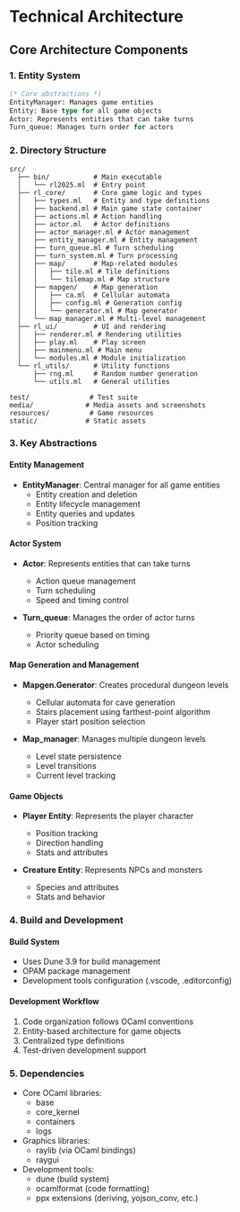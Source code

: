 # Technical Architecture

## Core Architecture Components

### 1. Entity System

```ocaml
(* Core abstractions *)
EntityManager: Manages game entities
Entity: Base type for all game objects
Actor: Represents entities that can take turns
Turn_queue: Manages turn order for actors
```

### 2. Directory Structure

```
src/
  ├── bin/           # Main executable
  │   └── rl2025.ml  # Entry point
  ├── rl_core/       # Core game logic and types
  │   ├── types.ml   # Entity and type definitions
  │   ├── backend.ml # Main game state container
  │   ├── actions.ml # Action handling
  │   ├── actor.ml   # Actor definitions
  │   ├── actor_manager.ml # Actor management
  │   ├── entity_manager.ml # Entity management
  │   ├── turn_queue.ml # Turn scheduling
  │   ├── turn_system.ml # Turn processing
  │   ├── map/       # Map-related modules
  │   │   ├── tile.ml # Tile definitions
  │   │   └── tilemap.ml # Map structure
  │   ├── mapgen/    # Map generation
  │   │   ├── ca.ml  # Cellular automata
  │   │   ├── config.ml # Generation config
  │   │   └── generator.ml # Map generator
  │   └── map_manager.ml # Multi-level management
  ├── rl_ui/         # UI and rendering
  │   ├── renderer.ml # Rendering utilities
  │   ├── play.ml    # Play screen
  │   ├── mainmenu.ml # Main menu
  │   └── modules.ml # Module initialization
  └── rl_utils/      # Utility functions
      ├── rng.ml     # Random number generation
      └── utils.ml   # General utilities

test/               # Test suite
media/             # Media assets and screenshots
resources/          # Game resources
static/            # Static assets
```

### 3. Key Abstractions

#### Entity Management

- **EntityManager**: Central manager for all game entities
  - Entity creation and deletion
  - Entity lifecycle management
  - Entity queries and updates
  - Position tracking

#### Actor System

- **Actor**: Represents entities that can take turns
  - Action queue management
  - Turn scheduling
  - Speed and timing control

- **Turn_queue**: Manages the order of actor turns
  - Priority queue based on timing
  - Actor scheduling

#### Map Generation and Management

- **Mapgen.Generator**: Creates procedural dungeon levels
  - Cellular automata for cave generation
  - Stairs placement using farthest-point algorithm
  - Player start position selection

- **Map_manager**: Manages multiple dungeon levels
  - Level state persistence
  - Level transitions
  - Current level tracking

#### Game Objects

- **Player Entity**: Represents the player character
  - Position tracking
  - Direction handling
  - Stats and attributes

- **Creature Entity**: Represents NPCs and monsters
  - Species and attributes
  - Stats and behavior

### 4. Build and Development

#### Build System

- Uses Dune 3.9 for build management
- OPAM package management
- Development tools configuration (.vscode, .editorconfig)

#### Development Workflow

1. Code organization follows OCaml conventions
2. Entity-based architecture for game objects
3. Centralized type definitions
4. Test-driven development support

### 5. Dependencies

- Core OCaml libraries:
  - base
  - core_kernel
  - containers
  - logs
- Graphics libraries:
  - raylib (via OCaml bindings)
  - raygui
- Development tools:
  - dune (build system)
  - ocamlformat (code formatting)
  - ppx extensions (deriving, yojson_conv, etc.)
